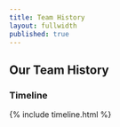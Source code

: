```yaml
---
title: Team History
layout: fullwidth
published: true
---
```


## Our Team History 

### Timeline

{% include timeline.html %}
